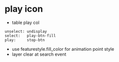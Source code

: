 # play icon
* table play col
```
unselect: undisplay
select:   play-btn-fill
play:     stop-btn
```
* use featurestyle.fill_color for animation point style
* layer clear at search event
